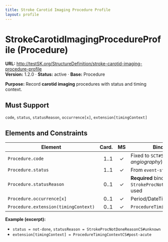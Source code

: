 ```yaml
---
title: Stroke Carotid Imaging Procedure Profile
layout: profile
---
```


# StrokeCarotidImagingProcedureProfile (Procedure)

**URL:** http://testSK.org/StructureDefinition/stroke-carotid-imaging-procedure-profile  
**Version:** 1.2.0 · **Status:** active · **Base:** Procedure

**Purpose:** Record **carotid imaging** procedures with status and timing context.

## Must Support
`code`, `status`, `statusReason`, `occurrence[x]`, `extension[timingContext]`

## Elements and Constraints

| Element | Card. | MS | Binding/Notes |
|---|---:|:---:|---|
| `Procedure.code` | 1..1 | ✓ | Fixed to `SCT#58920005` (*Carotid angiography*) |
| `Procedure.status` | 1..1 | ✓ | From `event-status` |
| `Procedure.statusReason` | 0..1 | ✓ | **Required** binding to `StrokeProcNotDoneReasonVS` when used |
| `Procedure.occurrence[x]` | 0..1 | ✓ | Period/DateTime |
| `Procedure.extension(timingContext)` | 0..1 | ✓ | `ProcedureTimingContextExtension` |

**Example (excerpt):**  
- `status = not-done`, `statusReason = StrokeProcNotDoneReasonCS#unknown`  
- `extension[timingContext] = ProcedureTimingContextCS#post-acute`
